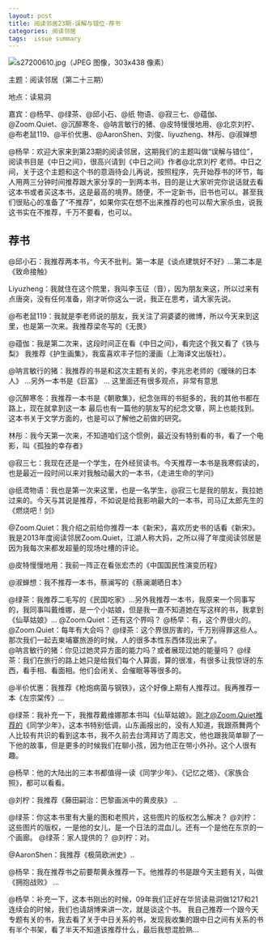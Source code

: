 ```yaml
---
layout: post
title: 阅读邻居23期-误解与错位-荐书
categories: 阅读邻居
tags:  issue summary
---
```


![s27200610.jpg（JPEG 图像，303x438 像素）](http://img3.douban.com/lpic/s27200610.jpg)


主题：阅读邻居（第二十三期）

地点：读易洞

嘉宾：@杨早、@绿茶、@邱小石、@纸  物语、@寂三七、@蕴伽、@Zoom.Quiet、@沉醉寒冬、@呐言敏行的猪、@皮特慢慢地用、@北京刘柠、@布老鼠119、@半价优惠、@AaronShen、刘俊、liyuzheng、林彤、@淑婵想

@杨早：欢迎大家来到第23期的阅读邻居，这期我们的主题叫做“误解与错位”，阅读书目是《中日之间》，很高兴请到《中日之间》作者@北京刘柠 老师。中日之间，关于这个主题和这个书的意涵待会儿再说，按照程序，先开始荐书的环节，每人用两三分钟时间推荐跟大家分享的一到两本书，目的是让大家听完你说话就去看这本书或者买这本书，这是最高的境界。随便，不一定新书，旧书也可以。甚至我们很贴心的准备了“不推荐”，如果你实在想不出来推荐的也可以帮大家杀虫，说我这书实在不推荐，千万不要看，也可以。

## 荐书

@邱小石：我推荐两本书，今天不批判。第一本是《谈点建筑好不好》...第二本是《致命接触》

Liyuzheng：我就住在这个院里，我叫李玉征（音），因为朋友来这，所以过来有点唐突，没有任何准备，刚才听你这么一说，我正在思考，请大家先说。

@布老鼠119：我就是李老师说的朋友，我关注了洞婆婆的微博，所以今天来到这里，也是第一次来。我推荐梁冬写的《无畏》

@蕴伽：我是第二次来，这段时间正在看《中日之间》，看完这个我又看了《铁与梨》
我推荐《护生画集》，我蛮喜欢丰子恺的漫画（上海译文出版社）。

@呐言敏行的猪：我推荐的书是和这次主题有关的，李兆忠老师的《暧昧的日本人》
...另外一本书是《巨富》 ... 这里面还有很多观点，非常有意思


@沉醉寒冬：我推荐一本书是《朝歌集》，纪念张晖的书挺多的，我的其他书都在路上，现在就拿到这一本
最后也有一篇他的朋友写的纪念文章，网上也能找到。这本书关于文学方面的，也是可以了解他之前做的研究。


林彤：我今天第一次来，不知道咱们这个惯例，最近没有特别看的书，看了一个电影，叫《孤独的幸存者》


@寂三七：我现在还是一个学生，在外经贸读书。今天推荐一本书是我寒假读的，也是最近一段时间以来对我触动最大的一本书，《走进生命的学问》

@纸鸢物语：我也是第一次来这里，也是一名学生，@寂三七是我的朋友，我拉她过来的。今天与其说是推荐，不如说是给我影响最大的一本书，司马辽太郎先生的《燃烧吧！剑》


@Zoom.Quiet：我介绍之前给你推荐一本《新宋》，喜欢历史书的话看《新宋》。
我是2013年度阅读邻居Zoom.Quiet，江湖人称大妈，之所以得了年度阅读邻居是因为我每次来都发超量的现场吐槽的评论。


@皮特慢慢地用：我前一阵正在看张宏杰的《中国国民性演变历程》


@淑蝉想：我不推荐一本书，蔡澜写的《蔡澜潮晒日本》


@绿茶：我推荐二毛写的《民国吃家》...另外我推荐一本书，我原来一个同事写的，我同事叫戴维娜，是一个小姑娘，但是我一直不知道她在写这样的书，我拿到《仙草姑娘》...
@Zoom.Quiet：还有这个界吗？
@杨早：有，这个界很火的。
@Zoom.Quiet：每年有大会吗？
@绿茶：这个界很厉害的，千万别得罪这些人。那次我们一起去柬埔寨旅游的时候，人的很多本性东西体现出来了。    
@呐言敏行的猪：你见过她灵异方面的能力吗？或者展现过她的能量吗？
@绿茶：我们在旅行的路上她只是给我们每个人算面，算的很准，有很多让我惊讶的东西，看手相、看面相。他们会闭关、会催眠等等很多的。


@半价优惠：我推荐《枪炮病菌与钢铁》，这个好像上期有人推荐过。我再推荐一本《左宗棠传》...

@绿茶：我补充一下，我推荐戴维娜那本书叫《仙草姑娘》。刚才@Zoom.Quiet推荐的《同学少年》，这本书特别低调，山东画报出的，没有人知道，我跟燕舞两个人比较有共识的看到这本书，我不久前去台湾拜访了周志文，他也跟我简单聊了一下他的故事，但是更多的时候我们在聊小孩，因为他正在带小外孙。这个人很有趣。

@杨早：他的大陆出的三本书都值得一读《同学少年》、《记忆之塔》、《家族合照》，都可以看看。

@刘柠：我推荐《藤田嗣治：巴黎画派中的黄皮肤》
..

@绿茶：你这本书里有大量的图和老照片，这些图片的版权怎么解决？
@刘柠：这些图片的版权，一是他的女儿，是一个日法的混血儿。还有一个是他在东京的一个画廊。
@绿茶：家人提供的？
@刘柠：对。


@AaronShen：我推荐《极简欧洲史》..

@杨早：我在推荐书之前要帮黄永推荐一下。他推荐的书是跟今天主题有关，叫做《拥抱战败》
...

@杨早：补充一下，这本书刚出的时候，09年我们正好在华贸读易洞做1217和21连续会的时候，我们也请胡博来讲一次，就是谈这个书。
我自己推荐一个跟今天专题有关的书，我去看了关于中日关系的书，发现我收集的跟中日之间有关系的书有半个书架，看了半天不知道该推荐什么，最后我想混脸熟...
